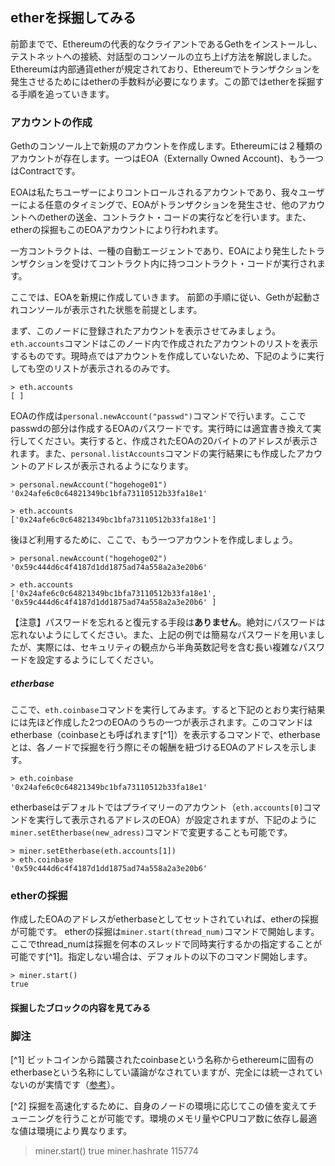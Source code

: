 ## etherを採掘してみる

前節までで、Ethereumの代表的なクライアントであるGethをインストールし、テストネットへの接続、対話型のコンソールの立ち上げ方法を解説しました。Ethereumは内部通貨etherが規定されており、Ethereumでトランザクションを発生させるためにはetherの手数料が必要になります。この節ではetherを採掘する手順を追っていきます。

### アカウントの作成
Gethのコンソール上で新規のアカウントを作成します。Ethereumには２種類のアカウントが存在します。一つはEOA（Externally Owned Account)、もう一つはContractです。

EOAは私たちユーザーによりコントロールされるアカウントであり、我々ユーザーによる任意のタイミングで、EOAがトランザクションを発生させ、他のアカウントへのetherの送金、コントラクト・コードの実行などを行います。また、etherの採掘もこのEOAアカウントにより行われます。

一方コントラクトは、一種の自動エージェントであり、EOAにより発生したトランザクションを受けてコントラクト内に持つコントラクト・コードが実行されます。

ここでは、EOAを新規に作成していきます。
前節の手順に従い、Gethが起動されコンソールが表示された状態を前提とします。

<!-- [TODO] listAccountsコマンドはEOAのみを表示する？Contractは表示しない？他のノードの情報は表示する？ -->
まず、このノードに登録されたアカウントを表示させてみましょう。`eth.accounts`コマンドはこのノード内で作成されたアカウントのリストを表示するものです。現時点ではアカウントを作成していないため、下記のように実行しても空のリストが表示されるのみです。

```
> eth.accounts
[ ]
```

EOAの作成は`personal.newAccount("passwd")`コマンドで行います。ここでpasswdの部分は作成するEOAのパスワードです。実行時には適宜書き換えて実行してください。実行すると、作成されたEOAの20バイトのアドレスが表示されます。また、`personal.listAccounts`コマンドの実行結果にも作成したアカウントのアドレスが表示されるようになります。

```
> personal.newAccount("hogehoge01")
'0x24afe6c0c64821349bc1bfa73110512b33fa18e1'

> eth.accounts
['0x24afe6c0c64821349bc1bfa73110512b33fa18e1']
```

後ほど利用するために、ここで、もう一つアカウントを作成しましょう。
```
> personal.newAccount("hogehoge02")
'0x59c444d6c4f4187d1dd1875ad74a558a2a3e20b6'

> eth.accounts
['0x24afe6c0c64821349bc1bfa73110512b33fa18e1', '0x59c444d6c4f4187d1dd1875ad74a558a2a3e20b6' ]
```

【注意】パスワードを忘れると復元する手段は**ありません**。絶対にパスワードは忘れないようにしてください。また、上記の例では簡易なパスワードを用いましたが、実際には、セキュリティの観点から半角英数記号を含む長い複雑なパスワードを設定するようにしてください。

##### etherbase 
ここで、`eth.coinbase`コマンドを実行してみます。すると下記のとおり実行結果には先ほど作成した2つのEOAのうちの一つが表示されます。このコマンドはetherbase（coinbaseとも呼ばれます[^1]）を表示するコマンドで、etherbaseとは、各ノードで採掘を行う際にその報酬を紐づけるEOAのアドレスを示します。
```
> eth.coinbase
'0x24afe6c0c64821349bc1bfa73110512b33fa18e1'
```
etherbaseはデフォルトではプライマリーのアカウント（`eth.accounts[0]`コマンドを実行して表示されるアドレスのEOA）が設定されますが、下記のように`miner.setEtherbase(new_adress)`コマンドで変更することも可能です。
```
> miner.setEtherbase(eth.accounts[1])
> eth.coinbase
'0x59c444d6c4f4187d1dd1875ad74a558a2a3e20b6'
```

### etherの採掘
作成したEOAのアドレスがetherbaseとしてセットされていれば、etherの採掘が可能です。
etherの採掘は`miner.start(thread_num)`コマンドで開始します。ここでthread_numは採掘を何本のスレッドで同時実行するかの指定することが可能です[^1]。指定しない場合は、デフォルトの以下のコマンド開始します。
```
> miner.start()
true

```

#### 採掘したブロックの内容を見てみる

### 脚注
[^1] ビットコインから踏襲されたcoinbaseという名称からethereumに固有のetherbaseという名称にしてい議論がなされていますが、完全には統一されていないのが実情です（[参考](https://github.com/ethereum/go-ethereum/issues/1420)）。

[^2] 採掘を高速化するために、自身のノードの環境に応じてこの値を変えてチューニングを行うことが可能です。環境のメモリ量やCPUコア数に依存し最適な値は環境により異なります。


> miner.start()
true
> miner.hashrate
115774
